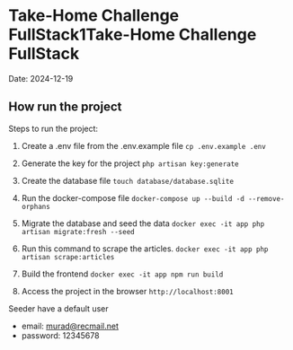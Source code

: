 # Take-Home Challenge FullStack1Take-Home Challenge FullStack
Date: 2024-12-19


## How run the project
Steps to run the project:
1. Create a .env file from the .env.example file
`cp .env.example .env`

2. Generate the key for the project
`php artisan key:generate`

3. Create the database file
`touch database/database.sqlite`

3. Run the docker-compose file
`docker-compose up --build -d --remove-orphans`

5. Migrate the database and seed the data
`docker exec -it app php artisan migrate:fresh --seed`

6. Run this command to scrape the articles.
`docker exec -it app php artisan scrape:articles`

7. Build the frontend
`docker exec -it app npm run build`

8. Access the project in the browser
`http://localhost:8001`


Seeder have a default user 
- email: murad@recmail.net
- password: 12345678